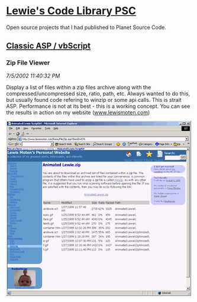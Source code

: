 # [Lewie's Code Library PSC](../../README.md)

Open source projects that I had published to Planet Source Code.

## [Classic ASP / vbScript](../README.md)

### Zip File Viewer

*7/5/2002 11:40:32 PM*

Display a list of files within a zip files archive along with the compressed/uncompressed size, ratio, path, etc. Always wanted to do this, but usually found code refering to winzip or some api calls. This is strait ASP. Performance is not at its best - this is a working concept. You can see the results in action on my website (www.lewismoten.com)

![Screenshot of Zip File Viewer](./screenshot.gif)



